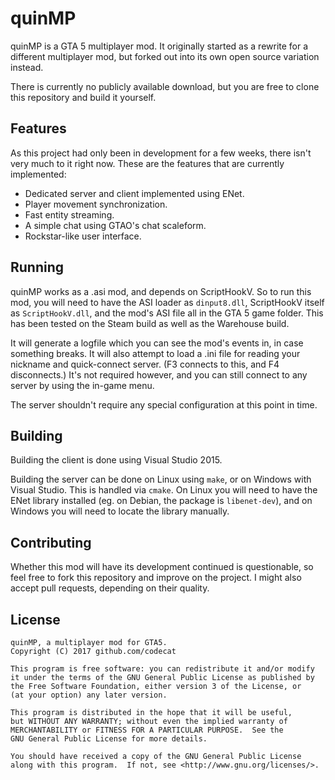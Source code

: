 # quinMP

quinMP is a GTA 5 multiplayer mod. It originally started as a rewrite for a different multiplayer mod,
but forked out into its own open source variation instead.

There is currently no publicly available download, but you are free to clone this repository and build it
yourself.

## Features

As this project had only been in development for a few weeks, there isn't very much to it right now. These
are the features that are currently implemented:

* Dedicated server and client implemented using ENet.
* Player movement synchronization.
* Fast entity streaming.
* A simple chat using GTAO's chat scaleform.
* Rockstar-like user interface.

## Running

quinMP works as a .asi mod, and depends on ScriptHookV. So to run this mod, you will need to have the ASI
loader as `dinput8.dll`, ScriptHookV itself as `ScriptHookV.dll`, and the mod's ASI file all in the GTA 5
game folder. This has been tested on the Steam build as well as the Warehouse build.

It will generate a logfile which you can see the mod's events in, in case something breaks. It will also
attempt to load a .ini file for reading your nickname and quick-connect server. (F3 connects to this, and
F4 disconnects.) It's not required however, and you can still connect to any server by using the in-game
menu.

The server shouldn't require any special configuration at this point in time.

## Building

Building the client is done using Visual Studio 2015.

Building the server can be done on Linux using `make`, or on Windows with Visual Studio. This is handled
via `cmake`. On Linux you will need to have the ENet library installed (eg. on Debian, the package is
`libenet-dev`), and on Windows you will need to locate the library manually.

## Contributing

Whether this mod will have its development continued is questionable, so feel free to fork this repository
and improve on the project. I might also accept pull requests, depending on their quality.

## License

	quinMP, a multiplayer mod for GTA5.
	Copyright (C) 2017 github.com/codecat

	This program is free software: you can redistribute it and/or modify
	it under the terms of the GNU General Public License as published by
	the Free Software Foundation, either version 3 of the License, or
	(at your option) any later version.

	This program is distributed in the hope that it will be useful,
	but WITHOUT ANY WARRANTY; without even the implied warranty of
	MERCHANTABILITY or FITNESS FOR A PARTICULAR PURPOSE.  See the
	GNU General Public License for more details.

	You should have received a copy of the GNU General Public License
	along with this program.  If not, see <http://www.gnu.org/licenses/>.
